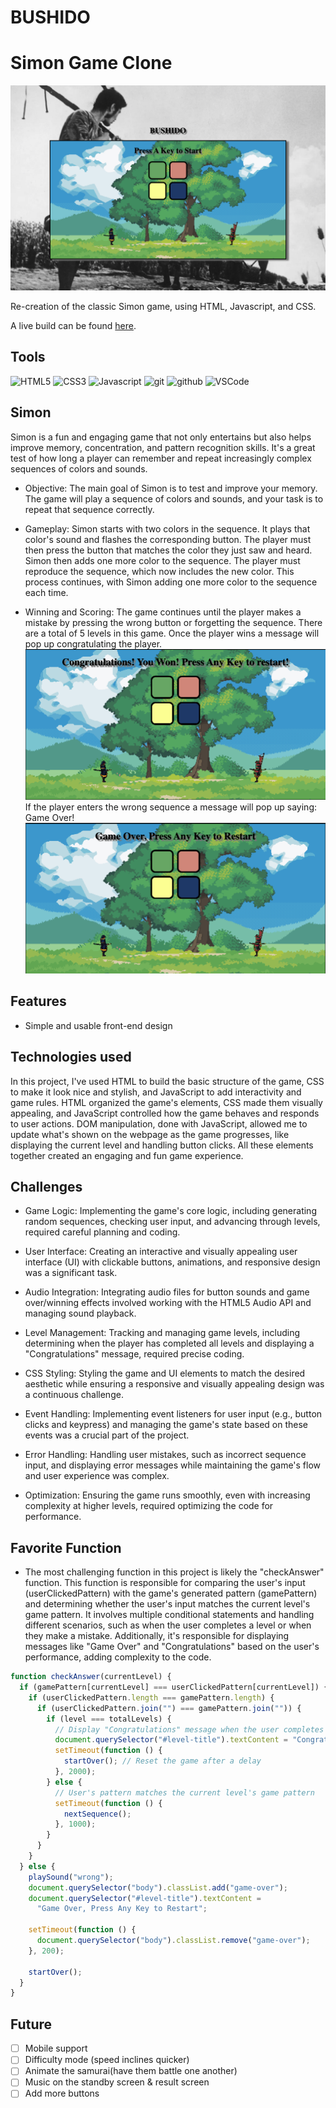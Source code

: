 # BUSHIDO
# Simon Game Clone

![Simon Wireframe](img/wireframe.png)

Re-creation of the classic Simon game, using HTML, Javascript, and CSS.

A live build can be found [here](https://code.aaronishibashi.com/simon/).

## Tools

![HTML5](https://img.shields.io/badge/html5-%23E34F26.svg?style=for-the-badge&logo=html5&logoColor=white)
![CSS3](https://img.shields.io/badge/css3-%231572B6.svg?style=for-the-badge&logo=css3&logoColor=white)
![Javascript](https://img.shields.io/badge/JavaScript-F7DF1E?style=for-the-badge&logo=javascript&logoColor=black)
![git](https://img.shields.io/badge/GIT-E44C30?style=for-the-badge&logo=git&logoColor=white)
![github](https://img.shields.io/badge/GitHub-100000?style=for-the-badge&logo=github&logoColor=white)
![VSCode](https://img.shields.io/badge/Visual_Studio_Code-0078D4?style=for-the-badge&logo=visual%20studio%20code&logoColor=white)


## Simon

Simon is a fun and engaging game that not only entertains but also helps improve memory, concentration, and pattern recognition skills. It's a great test of how long a player can remember and repeat increasingly complex sequences of colors and sounds.

- Objective: 
The main goal of Simon is to test and improve your memory. The game will play a sequence of colors and sounds, and your task is to repeat that sequence correctly.

- Gameplay:
Simon starts with two colors in the sequence.
It plays that color's sound and flashes the corresponding button.
The player must then press the button that matches the color they just saw and heard.
Simon then adds one more color to the sequence.
The player must reproduce the sequence, which now includes the new color.
This process continues, with Simon adding one more color to the sequence each time.

- Winning and Scoring:
The game continues until the player makes a mistake by pressing the wrong button or forgetting the sequence. There are a total of 5 levels in this game. Once the player wins a message will pop up congratulating the player. 
![Simon Wireframe](img/win.png)
 If the player enters the wrong sequence a message will pop up saying: Game Over!
 ![Simon Wireframe](img/gameover.png)

## Features
- Simple and usable front-end design

## Technologies used

In this project, I've used HTML to build the basic structure of the game, CSS to make it look nice and stylish, and JavaScript to add interactivity and game rules. HTML organized the game's elements, CSS made them visually appealing, and JavaScript controlled how the game behaves and responds to user actions. DOM manipulation, done with JavaScript, allowed me to update what's shown on the webpage as the game progresses, like displaying the current level and handling button clicks. All these elements together created an engaging and fun game experience.

## Challenges
- Game Logic: Implementing the game's core logic, including generating random sequences, checking user input, and advancing through levels, required careful planning and coding.

- User Interface: Creating an interactive and visually appealing user interface (UI) with clickable buttons, animations, and responsive design was a significant task.

- Audio Integration: Integrating audio files for button sounds and game over/winning effects involved working with the HTML5 Audio API and managing sound playback.

- Level Management: Tracking and managing game levels, including determining when the player has completed all levels and displaying a "Congratulations" message, required precise coding.

- CSS Styling: Styling the game and UI elements to match the desired aesthetic while ensuring a responsive and visually appealing design was a continuous challenge.

- Event Handling: Implementing event listeners for user input (e.g., button clicks and keypress) and managing the game's state based on these events was a crucial part of the project.

- Error Handling: Handling user mistakes, such as incorrect sequence input, and displaying error messages while maintaining the game's flow and user experience was complex.

- Optimization: Ensuring the game runs smoothly, even with increasing complexity at higher levels, required optimizing the code for performance.

## Favorite Function
- The most challenging function in this project is likely the "checkAnswer" function. This function is responsible for comparing the user's input (userClickedPattern) with the game's generated pattern (gamePattern) and determining whether the user's input matches the current level's game pattern. It involves multiple conditional statements and handling different scenarios, such as when the user completes a level or when they make a mistake. Additionally, it's responsible for displaying messages like "Game Over" and "Congratulations" based on the user's performance, adding complexity to the code.
```js
function checkAnswer(currentLevel) {
  if (gamePattern[currentLevel] === userClickedPattern[currentLevel]) {
    if (userClickedPattern.length === gamePattern.length) {
      if (userClickedPattern.join("") === gamePattern.join("")) {
        if (level === totalLevels) {
          // Display "Congratulations" message when the user completes all levels
          document.querySelector("#level-title").textContent = "Congratulations! You Won! Press Any Key to restart!";
          setTimeout(function () {
            startOver(); // Reset the game after a delay
          }, 2000);
        } else {
          // User's pattern matches the current level's game pattern
          setTimeout(function () {
            nextSequence();
          }, 1000);
        }
      }
    }
  } else {
    playSound("wrong");
    document.querySelector("body").classList.add("game-over");
    document.querySelector("#level-title").textContent =
      "Game Over, Press Any Key to Restart";

    setTimeout(function () {
      document.querySelector("body").classList.remove("game-over");
    }, 200);

    startOver();
  }
}
```

## Future
- [ ] Mobile support
- [ ] Difficulty mode (speed inclines quicker)
- [ ] Animate the samurai(have them battle one another)
- [ ] Music on the standby screen & result screen
- [ ] Add more buttons